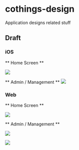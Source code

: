 # cothings-design
Application designs related stuff

## Draft

### iOS

** Home Screen **

![](/../umur-draft/screenshots/iOS-Home@2x.png?raw=true)


** Admin / Management **
![](/../umur-draft/screenshots/iOS-Admin@2x.png?raw=true)

### Web

** Home Screen **

![](/../umur-draft/screenshots/Web-Home@2x.png?raw=true)

** Admin / Management **

![](/../umur-draft/screenshots/Web-Admin@2x.png?raw=true)

![](/../umur-draft/screenshots/Web-Admin-EditSpace@2x.png?raw=true)
